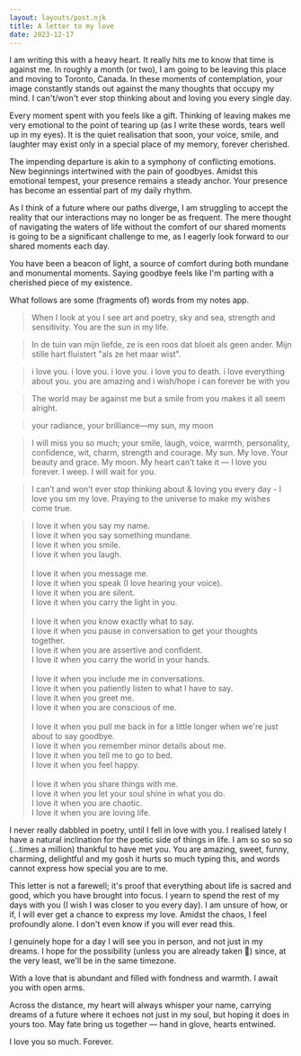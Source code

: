 ```yaml
---
layout: layouts/post.njk
title: A letter to my love
date: 2023-12-17
---
```

I am writing this with a heavy heart. It really hits me to know that time is against me. In roughly a month (or two), I am going to be leaving this place and moving to Toronto, Canada. In these moments of contemplation, your image constantly stands out against the many thoughts that occupy my mind. I can't/won't ever stop thinking about and loving you every single day.

Every moment spent with you feels like a gift. Thinking of leaving makes me very emotional to the point of tearing up (as I write these words, tears well up in my eyes). It is the quiet realisation that soon, your voice, smile, and laughter may exist only in a special place of my memory, forever cherished.

The impending departure is akin to a symphony of conflicting emotions. New beginnings intertwined with the pain of goodbyes. Amidst this emotional tempest, your presence remains a steady anchor. Your presence has become an essential part of my daily rhythm.

As I think of a future where our paths diverge, I am struggling to accept the reality that our interactions may no longer be as frequent. The mere thought of navigating the waters of life without the comfort of our shared moments is going to be a significant challenge to me, as I eagerly look forward to our shared moments each day.

You have been a beacon of light, a source of comfort during both mundane and monumental moments. Saying goodbye feels like I'm parting with a cherished piece of my existence.

What follows are some (fragments of) words from my notes app.

> When I look at you I see art and poetry, sky and sea, strength and sensitivity. You are the sun in my life.

> In de tuin van mijn liefde, ze is een roos dat bloeit als geen ander. Mijn stille hart fluistert "als ze het maar wist".

> i love you. i love you. i love you. i love you to death. i love everything about you. you are amazing and i wish/hope i can forever be with you

> The world may be against me but a smile from you makes it all seem alright.

> your radiance, your brilliance—my sun, my moon

> I will miss you so much; your smile, laugh, voice, warmth, personality, confidence, wit, charm, strength and courage. My sun. My love. Your beauty and grace. My moon. My heart can’t take it — I love you forever. I weep. I will wait for you.

> I can’t and won’t ever stop thinking about & loving you every day - I love you sm my love. Praying to the universe to make my wishes come true.

> I love it when you say my name.  
I love it when you say something mundane.  
I love it when you smile.  
I love it when you laugh.    <br/><br/>
I love it when you message me.  
I love it when you speak (I love hearing your voice).  
I love it when you are silent.  
I love it when you carry the light in you.  <br/><br/>
I love it when you know exactly what to say.  
I love it when you pause in conversation to get your thoughts together.  
I love it when you are assertive and confident.  
I love it when you carry the world in your hands.  <br/><br/>
I love it when you include me in conversations.  
I love it when you patiently listen to what I have to say.  
I love it when you greet me.  
I love it when you are conscious of me.  <br/><br/>
I love it when you pull me back in for a little longer when we're just about to say goodbye.  
I love it when you remember minor details about me.  
I love it when you tell me to go to bed.  
I love it when you feel happy.  <br/><br/>
I love it when you share things with me.  
I love it when you let your soul shine in what you do.  
I love it when you are chaotic.  
I love it when you are loving life. 

I never really dabbled in poetry, until I fell in love with you. I realised lately I have a natural inclination for the poetic side of things in life. I am so so so so (...times a million) thankful to have met you. You are amazing, sweet, funny, charming, delightful and my gosh it hurts so much typing this, and words cannot express how special you are to me.

This letter is not a farewell; it's proof that everything about life is sacred and good, which you have brought into focus. I yearn to spend the rest of my days with you (I wish I was closer to you every day). I am unsure of how, or if, I will ever get a chance to express my love. Amidst the chaos, I feel profoundly alone. I don't even know if you will ever read this.

I genuinely hope for a day I will see you in person, and not just in my dreams. I hope for the possibility (unless you are already taken 🥲) since, at the very least, we'll be in the same timezone.

With a love that is abundant and filled with fondness and warmth. I await you with open arms.

Across the distance, my heart will always whisper your name, carrying dreams of a future where it echoes not just in my soul, but hoping it does in yours too. May fate bring us together — hand in glove, hearts entwined.

I love you so much. Forever.
